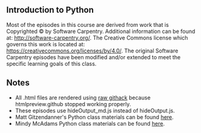 ## Introduction to Python

  Most of the episodes in this course are derived from work that is Copyrighted © by Software Carpentry.  Additional information can be
  found at: http://software-carpentry.org/.  The Creative Commons license which governs this work is located at:
  https://creativecommons.org/licenses/by/4.0/. The original Software Carpentry episodes have been modified and/or extended to meet the
  specific learning goals of this class. 
  
 ## Notes
- All .html files are rendered using [raw githack](https://raw.githack.com) because htmlpreview.github stopped working properly.
- These episodes use hideOutput_md.js instead of hideOutput.js.
- Matt Gitzendanner's Python class materials can be found [here](https://github.com/CompTools/Class_Files).
- Mindy McAdams Python class materials can be found [here](https://github.com/macloo/python-beginners).
